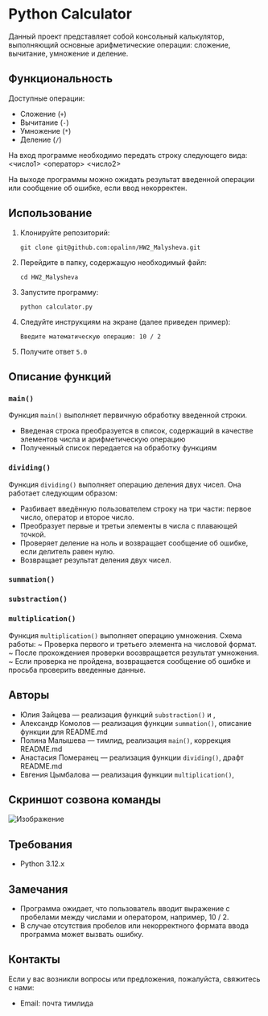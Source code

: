# Python Calculator

Данный проект представляет собой консольный калькулятор, выполняющий основные арифметические операции: сложение, вычитание, умножение и деление.

## Функциональность

Доступные операции: 
- Сложение (`+`)
- Вычитание (`-`)
- Умножение (`*`)
- Деление (`/`)

На вход программе необходимо передать строку следующего вида: 
<число1> <оператор> <число2>

На выходе программы можно ожидать результат введенной операции или сообщение об ошибке, если ввод некорректен.

## Использование

1. Клонируйте репозиторий:
   
   `git clone git@github.com:opalinn/HW2_Malysheva.git`
   
3. Перейдите в папку, содержащую необходимый файл:
   
   `cd HW2_Malysheva`
   
5. Запустите программу:
   
   `python calculator.py`
   
7. Следуйте инструкциям на экране (далее приведен пример):
   
   `Введите математическую операцию: 10 / 2`

9. Получите ответ 
   `5.0`

## Описание функций 

### `main()`
Функция `main()` выполняет первичную обработку введенной строки. 

- Введеная строка преобразуется в список, содержащий в качестве элементов числа и арифметическую операцию
- Полученный список передается на обработку функциям

### `dividing()`

Функция `dividing()` выполняет операцию деления двух чисел. Она работает следующим образом:

- Разбивает введённую пользователем строку на три части: первое число, оператор и второе число.
- Преобразует первые и третьи элементы в числа с плавающей точкой.
- Проверяет деление на ноль и возвращает сообщение об ошибке, если делитель равен нулю.
- Возвращает результат деления двух чисел.

### `summation()`
### `substraction()`
### `multiplication()`
Функция `multiplication()` выполняет операцию умножения. Схема работы:
~ Проверка первого и третьего элемента на числовой формат.
~ После прохождениея проверки воозвращается результат умножения.
~ Если проверка не пройдена, возвращается сообщение об ошибке и просьба проверить введенные данные.

## Авторы

- Юлия Зайцева — реализация функций `substraction()` и ,
- Александр Комолов — реализация функции `summation()`, описание функции для README.md
- Полина Малышева — тимлид, реализация `main()`, коррекция README.md
- Анастасия Померанец — реализация функции `dividing()`, драфт README.md
- Евгения Цымбалова — реализация функции `multiplication()`,

## Скриншот созвона команды

![Изображение]()

## Требования

- Python 3.12.x

## Замечания

- Программа ожидает, что пользователь вводит выражение с пробелами между числами и оператором, например, 10 / 2.
- В случае отсутствия пробелов или некорректного формата ввода программа может вызвать ошибку.

## Контакты

Если у вас возникли вопросы или предложения, пожалуйста, свяжитесь с нами:

- Email: почта тимлида
